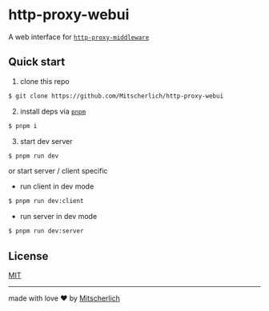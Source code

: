 # http-proxy-webui

A web interface for [`http-proxy-middleware`](https://github.com/chimurai/http-proxy-middleware)

## Quick start

1. clone this repo

```bash
$ git clone https://github.com/Mitscherlich/http-proxy-webui
```

2. install deps via [`pnpm`](https://pnpm.io/)

```bash
$ pnpm i
```

3. start dev server

```bash
$ pnpm run dev
```

or start server / client specific

- run client in dev mode

```bash
$ pnpm run dev:client
```

- run server in dev mode

```bash
$ pnpm run dev:server
```

## License

[MIT](LICENSE)

---

made with love :heart: by [Mitscherlich](https://github.com/Mitscherlich)
